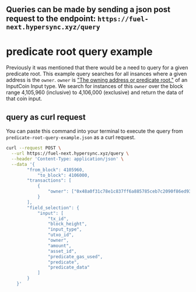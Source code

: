 ## Queries can be made by sending a json post request to the endpoint: `https://fuel-next.hypersync.xyz/query`


# predicate root query example

Previously it was mentioned that there would be a need to query for a given predicate root.  This example query searches for all insances where a given address is the `owner`.  `owner` is ["The owning address or predicate root."](https://docs.fuel.network/docs/beta-4/graphql/reference/objects/#inputcoin) of an InputCoin Input type.  We search for instances of this `owner` over the block range 4,105,960 (inclusive) to 4,106,000 (exclusive) and return the data of that coin input.

## query as curl request
You can paste this command into your terminal to execute the query from `predicate-root-query-example.json` as a curl request.

```bash
curl --request POST \
  --url https://fuel-next.hypersync.xyz/query \
  --header 'Content-Type: application/json' \
  --data '{
        "from_block": 4105960,
            "to_block": 4106000,
        "transactions": [
            {
                "owner": ["0x48a0f31c78e1c837ff6a885785ceb7c2090f86ed93db3ed2d8821d13739fe981"]
            }
        ],
        "field_selection": {
            "input": [
                "tx_id",
                "block_height",
                "input_type",
                "utxo_id",
                "owner",
                "amount",
                "asset_id",
                "predicate_gas_used",
                "predicate",
                "predicate_data"
            ]
        }
    }'
```